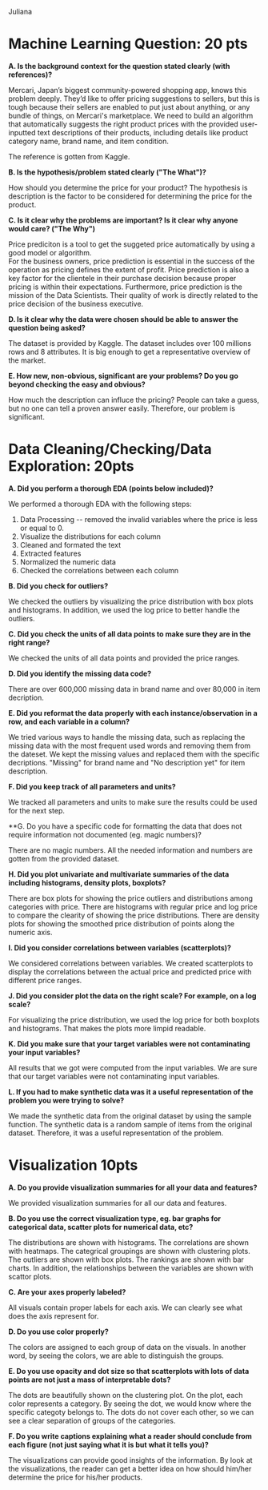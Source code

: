 Juliana 

# Machine Learning Question: 20 pts

**A. Is the background context for the question stated clearly (with references)?**

Mercari, Japan’s biggest community-powered shopping app, knows this problem deeply. They’d like to offer pricing suggestions to sellers, 
but this is tough because their sellers are enabled to put just about anything, or any bundle of things, on Mercari's marketplace.
We need to build an algorithm that automatically suggests the right product prices with the provided user-inputted text descriptions of their products, including details like product category name, brand name, and item condition.    

The reference is gotten from Kaggle. 

**B. Is the hypothesis/problem stated clearly ("The What")?**

How should you determine the price for your product?
The hypothesis is description is the factor to be considered for determining  the price for the product. 


**C. Is it clear why the problems are important? Is it clear why anyone would care? ("The Why")**

Price prediciton is a tool to get the suggeted price automatically by using a good model or algorithm.  
For the business owners, price prediction is essential in the success of the operation as pricing defines the extent of profit.
Price prediction is also a key factor for the clientele in their purchase decision because proper pricing is within their expectations.
Furthermore, price prediction is the mission of the Data Scientists. Their quality of work is directly related to the price decision of the business executive.


**D. Is it clear why the data were chosen should be able to answer the question being asked?**

The dataset is provided by Kaggle. The dataset includes over 100 millions rows and 8 attributes. It is big enough to get a representative overview of the market. 

**E. How new, non-obvious, significant are your problems? Do you go beyond checking the easy and obvious?**

How much the description can influce the pricing? People can take a guess, but no one can tell a proven answer easily. 
Therefore, our problem is significant.

# Data Cleaning/Checking/Data Exploration: 20pts

**A. Did you perform a thorough EDA (points below included)?**

We performed a thorough EDA with the following steps:
1. Data Processing -- removed the invalid variables where the price is less or equal to 0.
2. Visualize the distributions for each column
3. Cleaned and formated the text 
4. Extracted features
5. Normalized the numeric data 
6. Checked the correlations between each column

**B. Did you check for outliers?**

We checked the outliers by visualizing the price distribution with box plots and histograms. In addition, we used the log price to better handle the outliers.

**C. Did you check the units of all data points to make sure they are in the right range?**

We checked the units of all data points and provided the price ranges. 

**D. Did you identify the missing data code?**

There are over 600,000 missing data in brand name and over 80,000 in item decription. 

**E. Did you reformat the data properly with each instance/observation in a row, and each variable in a column?**

We tried various ways to handle the missing data, such as replacing the missing data with the most frequent used words and removing them from the dateset.
We kept the missing values and replaced them with the specific decriptions.
"Missing" for brand name and "No description yet" for item description. 

**F. Did you keep track of all parameters and units?**

We tracked all parameters and units to make sure the results could be used for the next step.

**G. Do you have a specific code for formatting the data that does not require information not documented (eg. magic numbers)?

There are no magic numbers. All the needed information and numbers are gotten from the provided dataset.

**H. Did you plot univariate and multivariate summaries of the data including histograms, density plots, boxplots?**

There are box plots for showing the price outliers and distributions among categories with price. 
There are histograms with regular price and log price to compare the clearity of showing the price distributions. 
There are density plots for showing the smoothed price distribution of points along the numeric axis. 

**I. Did you consider correlations between variables (scatterplots)?**

We considered correlations between variables.
We created scatterplots to display the correlations between the actual price and predicted price with different price ranges. 

**J. Did you consider plot the data on the right scale? For example, on a log scale?**

For visualizing the price distribution, we used the log price for both boxplots and histograms. 
That makes the plots more limpid readable.

**K. Did you make sure that your target variables were not contaminating your input variables?**

All results that we got were computed from the input variables. We are sure that our target variables were not contaminating input variables.  

**L. If you had to make synthetic data was it a useful representation of the problem you were trying to solve?**

We made the synthetic data from the original dataset by using the sample function.
The synthetic data is a random sample of items from the original dataset. Therefore, it was a useful representation of the problem.



# Visualization 10pts

**A. Do you provide visualization summaries for all your data and features?**

We provided visualization summaries for all our data and features. 

**B. Do you use the correct visualization type, eg. bar graphs for categorical data, scatter plots for numerical data, etc?**

The distributions are shown with histograms. The correlations are shown with heatmaps. The categrical groupings are shown with clustering plots. 
The outliers are shown with box plots. The rankings are shown with bar charts.  In addition, the relationships between the variables are shown with scattor plots. 

**C. Are your axes properly labeled?**

All visuals contain proper labels for each axis. We can clearly see what does the axis represent for. 

**D. Do you use color properly?**

The colors are assigned to each group of data on the visuals. In another word, by seeing the colors, we are able to distinguish the groups.

**E. Do you use opacity and dot size so that scatterplots with lots of data points are not just a mass of interpretable dots?**

The dots are beautifully shown on the clustering plot. On the plot, each color represents a category. 
By seeing the dot, we would know where the specific categoty belongs to. The dots do not cover each other, so we can see a clear separation of groups of the categories.  

**F. Do you write captions explaining what a reader should conclude from each figure (not just saying what it is but what it tells you)?**

The visualizations can provide good insights of the information. By look at the visualizations, the reader can get a better idea on how should him/her determine the price for his/her products.

